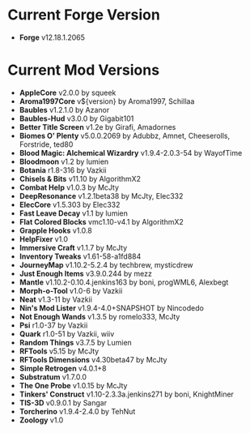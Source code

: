 Current Forge Version
=
- **Forge** v12.18.1.2065

Current Mod Versions
=
- **AppleCore** v2.0.0 by squeek
- **Aroma1997Core** v${version} by Aroma1997, Schillaa
- **Baubles** v1.2.1.0 by Azanor
- **Baubles-Hud** v3.0.0 by Gigabit101
- **Better Title Screen** v1.2e by Girafi, Amadornes
- **Biomes O' Plenty** v5.0.0.2069 by Adubbz, Amnet, Cheeserolls, Forstride, ted80
- **Blood Magic: Alchemical Wizardry** v1.9.4-2.0.3-54 by WayofTime
- **Bloodmoon** v1.2 by lumien
- **Botania** r1.8-316 by Vazkii
- **Chisels & Bits** v11.10 by AlgorithmX2
- **Combat Help** v1.0.3 by McJty
- **DeepResonance** v1.2.1beta38 by McJty, Elec332
- **ElecCore** v1.5.303 by Elec332
- **Fast Leave Decay** v1.1 by lumien
- **Flat Colored Blocks** vmc1.10-v4.1 by AlgorithmX2
- **Grapple Hooks** v1.0.8
- **HelpFixer** v1.0
- **Immersive Craft** v1.1.7 by McJty
- **Inventory Tweaks** v1.61-58-a1fd884
- **JourneyMap** v1.10.2-5.2.4 by techbrew, mysticdrew
- **Just Enough Items** v3.9.0.244 by mezz
- **Mantle** v1.10.2-0.10.4.jenkins163 by boni, progWML6, Alexbegt
- **Morph-o-Tool** v1.0-6 by Vazkii
- **Neat** v1.3-11 by Vazkii
- **Nin's Mod Lister** v1.9.4-4.0+SNAPSHOT by Nincodedo
- **Not Enough Wands** v1.3.5 by romelo333, McJty
- **Psi** r1.0-37 by Vazkii
- **Quark** r1.0-51 by Vazkii, wiiv
- **Random Things** v3.7.5 by Lumien
- **RFTools** v5.15 by McJty
- **RFTools Dimensions** v4.30beta47 by McJty
- **Simple Retrogen** v4.0.1+8
- **Substratum** v1.7.0.0
- **The One Probe** v1.0.15 by McJty
- **Tinkers' Construct** v1.10-2.3.3a.jenkins271 by boni, KnightMiner
- **TIS-3D** v0.9.0.1 by Sangar
- **Torcherino** v1.9.4-2.4.0 by TehNut
- **Zoology** v1.0
